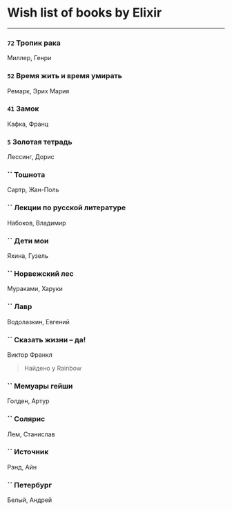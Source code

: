 # Wish list of books by Elixir
---

### `72` Тропик рака
Миллер, Генри

### `52` Время жить и время умирать
Ремарк, Эрих Мария

### `41` Замок
Кафка, Франц

### `5` Золотая тетрадь
Лессинг, Дорис

### `` Тошнота
Сартр, Жан-Поль

### `` Лекции по русской литературе
Набоков, Владимир

### `` Дети мои
Яхина, Гузель

### `` Норвежский лес
Мураками, Харуки

### `` Лавр
Водолазкин, Евгений

### `` Сказать жизни – да!
Виктор Франкл
> Найдено у Rainbow

### `` Мемуары гейши
Голден, Артур

### `` Солярис
Лем, Станислав

### `` Источник
Рэнд, Айн

### `` Петербург
Белый, Андрей

